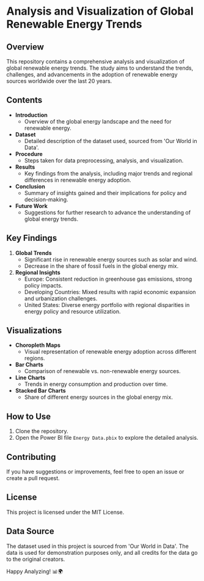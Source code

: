 # Analysis and Visualization of Global Renewable Energy Trends

## Overview
This repository contains a comprehensive analysis and visualization of global renewable energy trends. The study aims to understand the trends, challenges, and advancements in the adoption of renewable energy sources worldwide over the last 20 years.

## Contents
- **Introduction**
  - Overview of the global energy landscape and the need for renewable energy.
- **Dataset**
  - Detailed description of the dataset used, sourced from 'Our World in Data'.
- **Procedure**
  - Steps taken for data preprocessing, analysis, and visualization.
- **Results**
  - Key findings from the analysis, including major trends and regional differences in renewable energy adoption.
- **Conclusion**
  - Summary of insights gained and their implications for policy and decision-making.
- **Future Work**
  - Suggestions for further research to advance the understanding of global energy trends.

## Key Findings
1. **Global Trends**
   - Significant rise in renewable energy sources such as solar and wind.
   - Decrease in the share of fossil fuels in the global energy mix.
2. **Regional Insights**
   - Europe: Consistent reduction in greenhouse gas emissions, strong policy impacts.
   - Developing Countries: Mixed results with rapid economic expansion and urbanization challenges.
   - United States: Diverse energy portfolio with regional disparities in energy policy and resource utilization.

## Visualizations
- **Choropleth Maps**
  - Visual representation of renewable energy adoption across different regions.
- **Bar Charts**
  - Comparison of renewable vs. non-renewable energy sources.
- **Line Charts**
  - Trends in energy consumption and production over time.
- **Stacked Bar Charts**
  - Share of different energy sources in the global energy mix.

## How to Use
1. Clone the repository.
2. Open the Power BI file `Energy Data.pbix` to explore the detailed analysis.

## Contributing
If you have suggestions or improvements, feel free to open an issue or create a pull request.

## License
This project is licensed under the MIT License.


## Data Source
The dataset used in this project is sourced from 'Our World in Data'. The data is used for demonstration purposes only, and all credits for the data go to the original creators.

Happy Analyzing! 📊🌍
